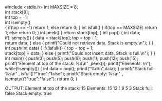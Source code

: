 #include <stdio.h>
int MAXSIZE = 8;       
int stack[8];     
int top = -1;            
int isempty()  
{
   if(top == -1)
      return 1;
   else
      return 0;
}
int isfull() 
{
   if(top == MAXSIZE)
      return 1;
   else
      return 0;
}
int peek() 
{
   return stack[top];
}
int pop() 
{
   int data;
   if(!isempty()) 
   {
      data = stack[top];
      top = top - 1;   
      return data;
   } else 
   {
      printf("Could not retrieve data, Stack is empty.\n");
   }
}
int push(int data) 
{
   if(!isfull()) 
   {
      top = top + 1;   
      stack[top] = data;
   } else 
   {
      printf("Could not insert data, Stack is full.\n");
   }
}
int main() 
{
   push(3);
   push(5);
   push(9);
   push(1);
   push(12);
   push(15);
   printf("Element at top of the stack: %d\n" ,peek());
   printf("Elements: \n");
   while(!isempty()) 
   {
      int data = pop();
      printf("%d\n",data);
   }
   printf("Stack full: %s\n" , isfull()?"true":"false");
   printf("Stack empty: %s\n" , isempty()?"true":"false");
   return 0;
}

OUTPUT:
Element at top of the stack: 15
Elements: 
15
12
1
9
5
3
Stack full: false
Stack empty: true
